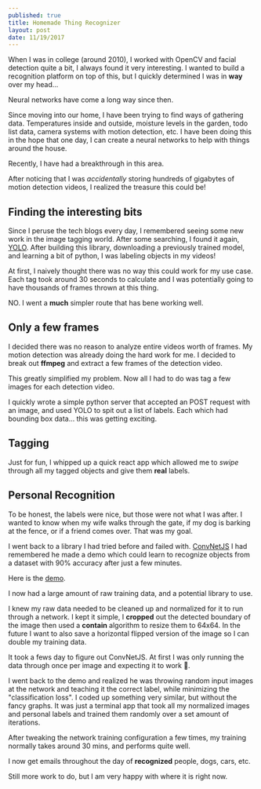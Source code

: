 ```yaml
---
published: true
title: Homemade Thing Recognizer
layout: post
date: 11/19/2017
---
```


When I was in college (around 2010), I worked with OpenCV and facial detection quite a bit, I always found it very interesting. I wanted to build a recognition platform on top of this, but I quickly determined I was in **way** over my head...

Neural networks have come a long way since then.

Since moving into our home, I have been trying to find ways of gathering data. Temperatures inside and outside, moisture levels in the garden, todo list data, camera systems with motion detection, etc. I have been doing this in the hope that one day, I can create a neural networks to help with things around the house.

Recently, I have had a breakthrough in this area.

After noticing that I was *accidentally* storing hundreds of gigabytes of motion detection videos, I realized the treasure this could be!

## Finding the interesting bits

Since I peruse the tech blogs every day, I remembered seeing some new work in the image tagging world. After some searching, I found it again, [YOLO](https://pjreddie.com/darknet/yolo/). After building this library, downloading a previously trained model, and learning a bit of python, I was labeling objects in my videos! 

At first, I naively thought there was no way this could work for my use case. Each tag took around 30 seconds to calculate and I was potentially going to have thousands of frames thrown at this thing.

NO. I went a **much** simpler route that has bene working well.

## Only a few frames

I decided there was no reason to analyze entire videos worth of frames. My motion detection was already doing the hard work for me. I decided to break out **ffmpeg** and extract a few frames of the detection video.

This greatly simplified my problem. Now all I had to do was tag a few images for each detection video.

I quickly wrote a simple python server that accepted an POST request with an image, and used YOLO to spit out a list of labels. Each which had bounding box data... this was getting exciting.

## Tagging

Just for fun, I whipped up a quick react app which allowed me to *swipe* through all my tagged objects and give them **real** labels.

## Personal Recognition

To be honest, the labels were nice, but those were not what I was after. I wanted to know when my wife walks through the gate, if my dog is barking at the fence, or if a friend comes over. That was my goal.

I went back to a library I had tried before and failed with. [ConvNetJS](http://cs.stanford.edu/people/karpathy/convnetjs/docs.html) I had remembered he made a demo which could learn to recognize objects from a dataset with 90% accuracy after just a few minutes.

Here is the [demo](http://cs.stanford.edu/people/karpathy/convnetjs/demo/cifar10.html).

I now had a large amount of raw training data, and a potential library to use.

I knew my raw data needed to be cleaned up and normalized for it to run through a network. I kept it simple, I **cropped** out the detected boundary of the image then used a **contain** algorithm to resize them to 64x64. In the future I want to also save a horizontal flipped version of the image so I can double my training data.

It took a fews day to figure out ConvNetJS. At first I was only running the data through once per image and expecting it to work 🤦.

I went back to the demo and realized he was throwing random input images at the network and teaching it the correct label, while minimizing the "classification loss". I coded up something very similar, but without the fancy graphs. It was just a terminal app that took all my normalized images and personal labels and trained them randomly over a set amount of iterations.

After tweaking the network training configuration a few times, my training normally takes around 30 mins, and performs quite well.

I now get emails throughout the day of **recognized** people, dogs, cars, etc.

Still more work to do, but I am very happy with where it is right now.
